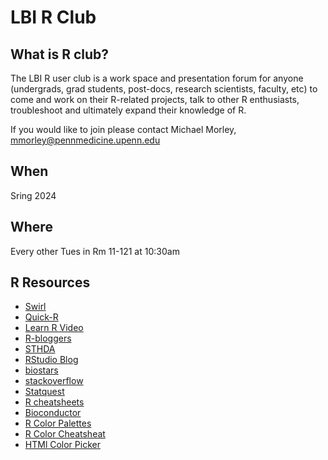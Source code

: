 # LBI R Club
## What is R club?

The LBI R user club is a work space and presentation forum for anyone (undergrads, grad students, post-docs, research scientists, faculty, etc) to come and work on their R-related projects, talk to other R enthusiasts, troubleshoot and ultimately expand their knowledge of R. 

If you would like to join please contact Michael Morley, mmorley@pennmedicine.upenn.edu


## When 

Sring 2024

## Where

Every other Tues in Rm 11-121 at 10:30am


## R Resources

+ [Swirl](https://swirlstats.com/)
+ [Quick-R](https://www.statmethods.net/)
+ [Learn R Video](https://youtu.be/_V8eKsto3Ug)
+ [R-bloggers](https://www.r-bloggers.com/)
+ [STHDA](http://www.sthda.com/english/)
+ [RStudio Blog](https://blog.rstudio.com/)
+ [biostars](https://www.biostars.org/)
+ [stackoverflow](https://stackoverflow.com/)
+ [Statquest](https://statquest.org/)
+ [R cheatsheets](https://rstudio.com/resources/cheatsheets/)
+ [Bioconductor](https://www.bioconductor.org/)
+ [R Color Palettes](https://www.datanovia.com/en/blog/top-r-color-palettes-to-know-for-great-data-visualization/)
+ [R Color Cheatsheat](https://www.nceas.ucsb.edu/sites/default/files/2020-04/colorPaletteCheatsheet.pdf)
+ [HTMl Color Picker](https://htmlcolorcodes.com/color-picker/)
